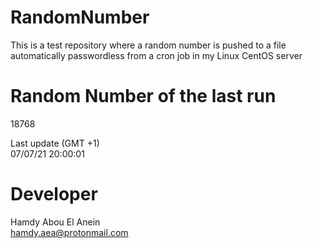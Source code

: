 # RandomNumber    
This is a test repository where a random number is pushed to a file automatically passwordless from a cron job in my Linux CentOS server    
# Random Number of the last run   
18768
      
Last update (GMT +1)    
07/07/21 20:00:01
# Developer    
Hamdy Abou El Anein   
hamdy.aea@protonmail.com
